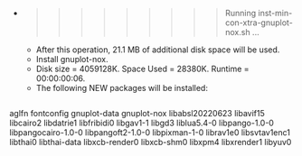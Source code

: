 * >>>>>>>>> Running inst-min-con-xtra-gnuplot-nox.sh ...
  * After this operation, 21.1 MB of additional disk space will be used.
  * Install gnuplot-nox.
  * Disk size = 4059128K. Space Used = 28380K. Runtime = 00:00:00:06.
  * The following NEW packages will be installed:
  ```bash
aglfn fontconfig gnuplot-data gnuplot-nox libabsl20220623
libavif15 libcairo2 libdatrie1 libfribidi0 libgav1-1
libgd3 liblua5.4-0 libpango-1.0-0 libpangocairo-1.0-0 libpangoft2-1.0-0
libpixman-1-0 librav1e0 libsvtav1enc1 libthai0 libthai-data
libxcb-render0 libxcb-shm0 libxpm4 libxrender1 libyuv0
  ```

